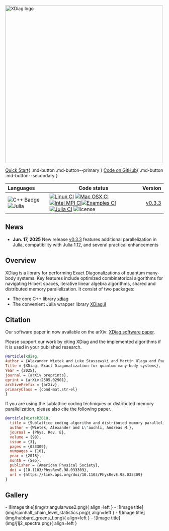<style>
  .md-typeset h1,
  .md-content__button {
    display: none;
  }
</style>

<img src="img/logo_cropped.png" alt="XDiag logo" width="500"/>

[Quick Start](quick_start.md){ .md-button .md-button--primary }
[Code on GitHub](https://github.com/awietek/xdiag){ .md-button .md-button--secondary }

| Languages                                                                                                                                                                                                      | Code status                                                                                                                                                                                                                                                                                                                                                                                                                                                                                                                                                                                                                                                                                                                                                                                                                                                                                                                                               |               Version |
|:---------------------------------------------------------------------------------------------------------------------------------------------------------------------------------------------------------------|-----------------------------------------------------------------------------------------------------------------------------------------------------------------------------------------------------------------------------------------------------------------------------------------------------------------------------------------------------------------------------------------------------------------------------------------------------------------------------------------------------------------------------------------------------------------------------------------------------------------------------------------------------------------------------------------------------------------------------------------------------------------------------------------------------------------------------------------------------------------------------------------------------------------------------------------------------------|----------------------:|
| ![C++ Badge](https://img.shields.io/badge/C%2B%2B-00599C?logo=cplusplus&logoColor=fff&style=for-the-badge) ![Julia](https://img.shields.io/badge/-Julia-9558B2?style=for-the-badge&logo=julia&logoColor=white) | [![Linux CI](https://github.com/awietek/xdiag/actions/workflows/linux.yml/badge.svg?style=for-the-badge)](https://github.com/awietek/xdiag/actions/workflows/linux.yml) [![Mac OSX CI](https://github.com/awietek/xdiag/actions/workflows/osx.yml/badge.svg?style=for-the-badge)](https://github.com/awietek/xdiag/actions/workflows/osx.yml)[![Intel MPI CI](https://github.com/awietek/xdiag/actions/workflows/intelmpi.yml/badge.svg?style=for-the-badge)](https://github.com/awietek/xdiag/actions/workflows/intelmpi.yml)[![Examples CI](https://github.com/awietek/xdiag/actions/workflows/examples.yml/badge.svg?style=for-the-badge)](https://github.com/awietek/xdiag/actions/workflows/examples.yml)[![Julia CI](https://github.com/awietek/XDiag.jl/actions/workflows/CI.yml/badge.svg?style=for-the-badge)](https://github.com/awietek/XDiag.jl/actions/workflows/CI.yml)  ![license](https://img.shields.io/badge/license-Apache%202.0-blue) | [v0.3.3](releases.md) |

## News

* **Jun. 17, 2025** New release [v0.3.3](releases.md) features additional parallelization in Julia, compatibility with Julia 1.12, and several practical enhancements

## Overview
XDiag is a library for performing Exact Diagonalizations of
quantum many-body systems. Key features include optimized combinatorical
algorithms for navigating Hilbert spaces, iterative linear algebra algorithms,
 shared and distributed memory parallelization. It consist of two packages:
 
* The core C++ library [xdiag](https://github.com/awietek/xdiag)
* The convenient Julia wrapper library [XDiag.jl](https://github.com/awietek/XDiag.jl)


## Citation
Our software paper in now available on the arXiv: [XDiag software paper](https://arxiv.org/abs/2505.02901).

Please support our work by citing XDiag and the implemented algorithms if it is used in your published research.

```bibtex
@article{xdiag,
Author = {Alexander Wietek and Luke Staszewski and Martin Ulaga and Paul L. Ebert and Hannes Karlsson and Siddhartha Sarkar and Henry Shackleton and Aritra Sinha and Rafael D. Soares},
Title = {XDiag: Exact Diagonalization for quantum many-body systems},
Year = {2025},
journal = {arXiv preprints},
eprint = {arXiv:2505.02901},
archivePrefix = {arXiv},
primaryClass = {cond-mat.str-el}
}
```

If you are using the sublattice coding techniques or distributed memory parallelization, please also cite the following paper.

```bibtex
@article{Wietek2018,
  title = {Sublattice coding algorithm and distributed memory parallelization for large-scale exact diagonalizations of quantum many-body systems},
  author = {Wietek, Alexander and L\"auchli, Andreas M.},
  journal = {Phys. Rev. E},
  volume = {98},
  issue = {3},
  pages = {033309},
  numpages = {10},
  year = {2018},
  month = {Sep},
  publisher = {American Physical Society},
  doi = {10.1103/PhysRevE.98.033309},
  url = {https://link.aps.org/doi/10.1103/PhysRevE.98.033309}
}

```


## Gallery
<div class="grid cards" markdown>
- ![Image title](img/triangularwse2.png){ align=left }
- ![Image title](img/spinhalf_chain_level_statistics.png){ align=left }
- ![Image title](img/hubbard_greens_f.png){ align=left }
- ![Image title](img/j1j2_spectra.png){ align=left }
</div>
